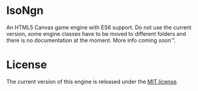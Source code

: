 # IsoNgn
An HTML5 Canvas game engine with ES6 support.
Do not use the current version, some engine classes have to be moved to different folders and there is no documentation at the moment.
More info coming *soon&trade;*.

# License
The current version of this engine is released under the [MIT license](https://github.com/Gabbersaurus/IsoNgn/blob/master/LICENSE).
